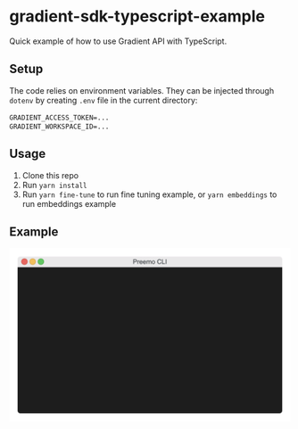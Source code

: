 # gradient-sdk-typescript-example

Quick example of how to use Gradient API with TypeScript.

## Setup

The code relies on environment variables. They can be injected through `dotenv` by creating `.env` file in the current directory:

```
GRADIENT_ACCESS_TOKEN=...
GRADIENT_WORKSPACE_ID=...
```

## Usage

1. Clone this repo
2. Run `yarn install`
3. Run `yarn fine-tune` to run fine tuning example, or `yarn embeddings` to run embeddings example

## Example

![Alt Text](example.gif)
